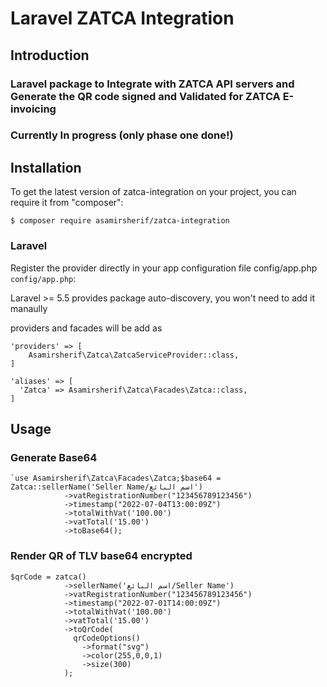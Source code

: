 # Laravel ZATCA Integration

## Introduction 

### Laravel package to Integrate with ZATCA API servers and Generate the QR code signed and Validated for ZATCA E-invoicing 

### **Currently In progress (only phase one done!)**

## Installation

To get the latest version of zatca-integration on your project, you can require it from "composer":

```
$ composer require asamirsherif/zatca-integration
```

### Laravel

Register the provider directly in your app configuration file config/app.php `config/app.php`:

Laravel >= 5.5 provides package auto-discovery, you won't need to add it manaully

providers and facades will be add as

```
'providers' => [
    Asamirsherif\Zatca\ZatcaServiceProvider::class,
]
```

```
'aliases' => [
  'Zatca' => Asamirsherif\Zatca\Facades\Zatca::class,
]

```

## Usage

### Generate Base64

```
`use Asamirsherif\Zatca\Facades\Zatca;$base64 = Zatca::sellerName('Seller Name/اسم البائع')
            ->vatRegistrationNumber("123456789123456")
            ->timestamp("2022-07-04T13:00:09Z")
            ->totalWithVat('100.00')
            ->vatTotal('15.00')
            ->toBase64();
```

### Render QR of TLV base64 encrypted

```
$qrCode = zatca()
            ->sellerName('اسم البائع/Seller Name')
            ->vatRegistrationNumber("123456789123456")
            ->timestamp("2022-07-01T14:00:09Z")
            ->totalWithVat('100.00')
            ->vatTotal('15.00')
            ->toQrCode(
              qrCodeOptions()
                ->format("svg")
                ->color(255,0,0,1)
                ->size(300)
            );
```
